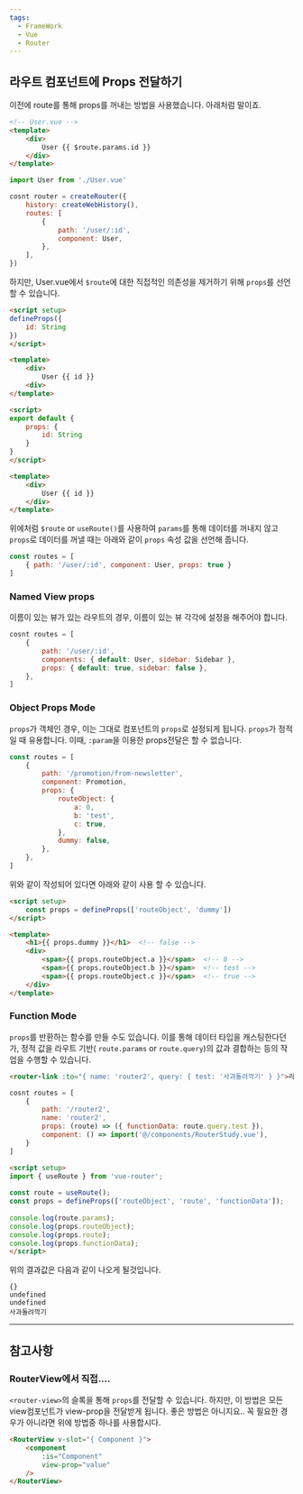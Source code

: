 ```yaml
---
tags:
  - FrameWork
  - Vue
  - Router
---
```

## 라우트 컴포넌트에 Props 전달하기
이전에 route를 통해 props를 꺼내는 방법을 사용했습니다. 아래처럼 말이죠.

```html
<!-- User.vue -->
<template>
    <div>
        User {{ $route.params.id }}
    </div>
</template>
```

```javascript title:"/src/router/index.js"
import User from './User.vue'

cosnt router = createRouter({
    history: createWebHistory(),
    routes: [
        {
            path: '/user/:id',
            component: User,
        },
    ],
})
```

하지만, User.vue에서 `$route`에 대한 직접적인 의존성을 제거하기 위해 `props`를 선언할 수 있습니다.

```html title:"User.vue(composition API)"
<script setup>
defineProps({
    id: String
})
</script>

<template>
    <div>
        User {{ id }}
    <div>
</template>
```

```html title:"User.vue(Options API)"
<script>
export default {
    props: {
        id: String
    }
}
</script>

<template>
    <div>
        User {{ id }}
    </div>
</template>
```

위에처럼 `$route` or `useRoute()`를 사용하여 `params`를 통해 데이터를 꺼내지 않고 `props`로 데이터를 꺼낼 때는 아래와 같이 `props` 속성 값을 선언해 줍니다.

```javascript title:"/scr/router/index.js"
const routes = [
    { path: '/user/:id', component: User, props: true }
]
```

### Named View props
이름이 있는 뷰가 있는 라우트의 경우, 이름이 있는 뷰 각각에 설정을 해주어야 합니다.

```javascript title:"/src/router/index.js"
cosnt routes = [
    {
        path: '/user/:id',
        components: { default: User, sidebar: Sidebar },
        props: { default: true, sidebar: false },
    },
]
```

### Object Props Mode
`props`가 객체인 경우, 이는 그대로 컴포넌트의 `props`로 설정되게 됩니다.
`props`가 정적일 때 유용합니다.
이때, `:param`을 이용한 props전달은 할 수 없습니다.

```javascript title:"/src/router/index.js"
const routes = [
    {
        path: '/promotion/from-newsletter',
        component: Promotion,
        props: {
            routeObject: {
                a: 0,
                b: 'test',
                c: true,
            },
            dummy: false,
        },
    },
]
```

위와 같이 작성되어 있다면 아래와 같이 사용 할 수 있습니다.

```html
<script setup>
    const props = defineProps(['routeObject', 'dummy'])
</script>

<template>
    <h1>{{ props.dummy }}</h1>  <!-- false -->
    <div>
        <span>{{ props.routeObject.a }}</span>  <!-- 0 -->
        <span>{{ props.routeObject.b }}</span>  <!-- test -->
        <span>{{ props.routeObject.c }}</span>  <!-- true -->
    </div>
</template>
```

### Function Mode
`props`를 반환하는 함수를 만들 수도 있습니다.
이를 통해 데이터 타입을 캐스팅한다던가, 정적 값을 라우트 기반( `route.params` or `route.query`)의 값과 결합하는 등의 작업을 수행할 수 있습니다.

```html title:"Main.vue"
<router-link :to="{ name: 'router2', query: { test: '사과돌려깍기' } }">라우터 공부하러 가자 함수 모드</router-link>
```

```javascript title:"/src/router/index.js"
cosnt routes = [
    {
        path: '/router2',  
        name: 'router2',  
        props: (route) => ({ functionData: route.query.test }),  
        component: () => import('@/components/RouterStudy.vue'),
    }
]
```

```html title:"RouterStudy.vue"
<script setup>  
import { useRoute } from 'vue-router';  
  
const route = useRoute();  
const props = defineProps(['routeObject', 'route', 'functionData']);  
  
console.log(route.params);  
console.log(props.routeObject);  
console.log(props.route);  
console.log(props.functionData);  
</script>
```

위의 결과값은 다음과 같이 나오게 될것입니다.

```
{}
undefined
undefined
사과돌려깍기
```

---
## 참고사항
### RouterView에서 직접....
`<router-view>`의 슬록을 통해 `props`를 전달할 수 있습니다.
하지만, 이 방법은 모든 view컴포넌트가 view-prop을 전달받게 됩니다.
좋은 방법은 아니지요.. 꼭 필요한 경우가 아니라면 위에 방법중 하나를 사용합시다.

```html
<RouterView v-slot="{ Component }">
    <component
        :is="Component"
        view-prop="value"
    />
</RouterView>
```